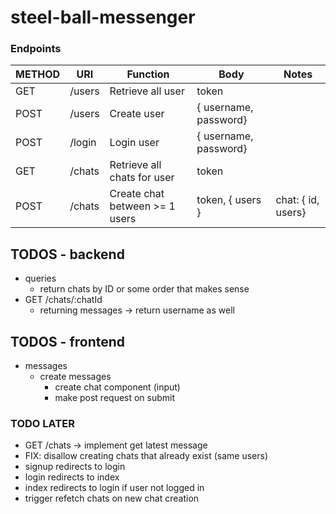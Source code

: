 # steel-ball-messenger

### Endpoints

| METHOD | URI    | Function                       | Body                  | Notes              |
| ------ | ------ | ------------------------------ | --------------------- | ------------------ |
| GET    | /users | Retrieve all user              | token                 |                    |
| POST   | /users | Create user                    | { username, password} |                    |
| POST   | /login | Login user                     | { username, password} |                    |
| GET    | /chats | Retrieve all chats for user    | token                 |                    |
| POST   | /chats | Create chat between >= 1 users | token, { users }      | chat: { id, users} |

## TODOS - backend

-   queries
    -   return chats by ID or some order that makes sense
-   GET /chats/:chatId 
    -   returning messages -> return username as well

## TODOS - frontend

-   messages
    -   create messages
        -   create chat component (input)
        -   make post request on submit

### TODO LATER

-   GET /chats -> implement get latest message
-   FIX: disallow creating chats that already exist (same users)
-   signup redirects to login
-   login redirects to index
-   index redirects to login if user not logged in
-   trigger refetch chats on new chat creation